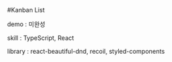 #Kanban List

demo : 미완성

skill : TypeScript, React

library : react-beautiful-dnd, recoil, styled-components
